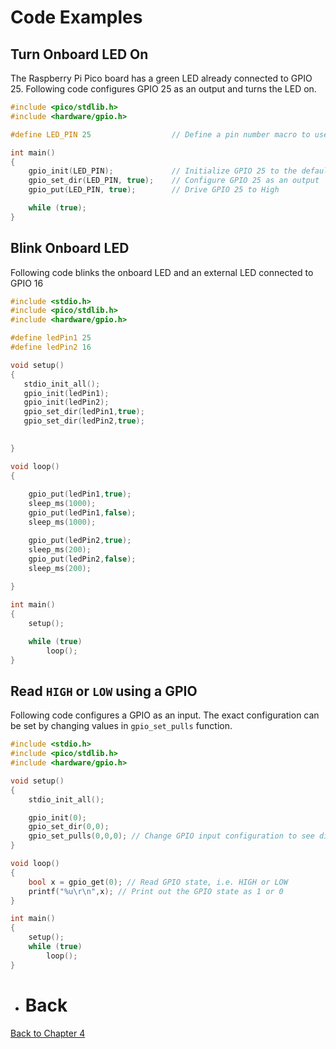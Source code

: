 # Code Examples
## Turn Onboard LED On
The Raspberry Pi Pico board has a green LED already connected to GPIO 25. Following code configures GPIO 25 as an output and turns the LED on.
```c++
#include <pico/stdlib.h>
#include <hardware/gpio.h>

#define LED_PIN 25                  // Define a pin number macro to use it throughout the code

int main()
{
    gpio_init(LED_PIN);             // Initialize GPIO 25 to the default state
    gpio_set_dir(LED_PIN, true);    // Configure GPIO 25 as an output
    gpio_put(LED_PIN, true);        // Drive GPIO 25 to High

    while (true);
}
```
## Blink Onboard LED
Following code blinks the onboard LED and an external LED connected to GPIO 16
```c++
#include <stdio.h>
#include <pico/stdlib.h>
#include <hardware/gpio.h>

#define ledPin1 25
#define ledPin2 16

void setup()
{
   stdio_init_all();
   gpio_init(ledPin1);
   gpio_init(ledPin2);
   gpio_set_dir(ledPin1,true);
   gpio_set_dir(ledPin2,true);

    
}

void loop()
{
   
    gpio_put(ledPin1,true);
    sleep_ms(1000);
    gpio_put(ledPin1,false);
    sleep_ms(1000);

    gpio_put(ledPin2,true);
    sleep_ms(200);
    gpio_put(ledPin2,false);
    sleep_ms(200);
  
}

int main()
{
    setup();

    while (true)
        loop();
}
```
## Read `HIGH` or `LOW` using a GPIO
Following code configures a GPIO as an input. The exact configuration can be set by changing values in `gpio_set_pulls` function.
```c++
#include <stdio.h>
#include <pico/stdlib.h>
#include <hardware/gpio.h>

void setup()
{
    stdio_init_all();

    gpio_init(0);
    gpio_set_dir(0,0);
    gpio_set_pulls(0,0,0); // Change GPIO input configuration to see different behavior
}

void loop()
{
    bool x = gpio_get(0); // Read GPIO state, i.e. HIGH or LOW
    printf("%u\r\n",x); // Print out the GPIO state as 1 or 0
}

int main()
{
    setup();
    while (true)
        loop();
}
```

- # Back
[Back to Chapter 4](../gpio.md)
